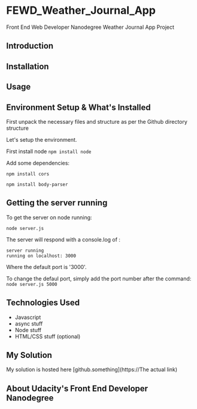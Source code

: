 # FEWD_Weather_Journal_App
Front End Web Developer Nanodegree Weather Journal App Project


## Introduction 

## Installation

## Usage


## Environment Setup & What's Installed
First unpack the necessary files and structure as per the Github directory structure

Let's setup the environment. 

First install node
`npm install node`

Add some dependencies: 

`npm install cors`

`npm install body-parser`



## Getting the server running
To get the server on node running:

`node server.js`

The server will respond with a console.log of : 
```
server running
running on localhost: 3000
```
Where the default port is '3000'.

To change the defaul port, simply add the port number after the command: 
`node server.js 5000`

## Technologies Used
- Javascript
- async stuff
- Node stuff
- HTML/CSS stuff (optional)



## My Solution
My solution is hosted here [github.something](https://The actual link)


## About Udacity's Front End Developer Nanodegree

